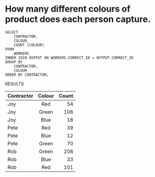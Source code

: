 # How many different colours of product does each person capture.

```
SELECT
    CONTRACTOR,
    COLOUR,
    COUNT (COLOUR)
FROM
    WORKERS
INNER JOIN OUTPUT ON WORKERS.CORRECT_ID = OUTPUT.CORRECT_ID
GROUP BY
    CONTRACTOR,
    COLOUR
ORDER BY CONTRACTOR;
```

RESULTS

| Contractor      | Colour | Count     |
| :---        |    :----:   |          ---: |
| Joy      | Red       |  54  |
| Joy   | Green        |   106  |
| Joy      | Blue       |  18  |
| Pete   | Red        |  39    |
| Pete      | Blue       |  12  |
| Pete   | Green        |   70    |
| Rob      | Green       |  208  |
| Rob   | Blue        |   33    |
| Rob      | Red       |  101 |
